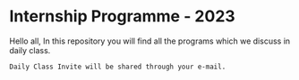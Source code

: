 # Internship Programme - 2023

Hello all, In this repository you will find all the programs which we discuss in daily class.

```bash
Daily Class Invite will be shared through your e-mail.
```